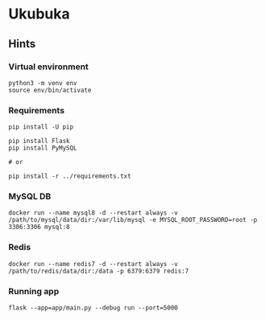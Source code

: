 # Ukubuka

## Hints

### Virtual environment
```
python3 -m venv env
source env/bin/activate
```

### Requirements
```
pip install -U pip

pip install Flask
pip install PyMySQL

# or

pip install -r ../requirements.txt
```

### MySQL DB
```
docker run --name mysql8 -d --restart always -v /path/to/mysql/data/dir:/var/lib/mysql -e MYSQL_ROOT_PASSWORD=root -p 3306:3306 mysql:8
```

### Redis
```
docker run --name redis7 -d --restart always -v /path/to/redis/data/dir:/data -p 6379:6379 redis:7
```

### Running app
```
flask --app=app/main.py --debug run --port=5000
```
